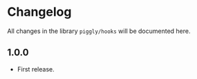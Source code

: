 # Changelog

All changes in the library `piggly/hooks` will be documented here.

## 1.0.0

* First release.